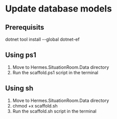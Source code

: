 # Update database models
## Prerequisits 
dotnet tool install --global dotnet-ef

## Using ps1
1. Move to Hermes.SituationRoom.Data directory
2. Run the scaffold.ps1 script in the terminal

## Using sh
1. Move to Hermes.SituationRoom.Data directory
2. chmod +x scaffold.sh
3. Run the scaffold.sh script in the terminal